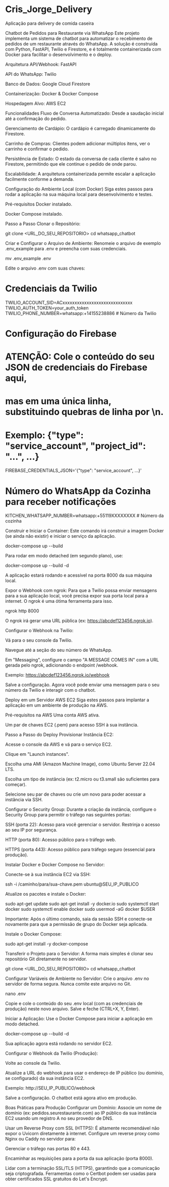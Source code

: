 # Cris_Jorge_Delivery
Aplicação para delivery de comida caseira

Chatbot de Pedidos para Restaurante via WhatsApp
Este projeto implementa um sistema de chatbot para automatizar o recebimento de pedidos de um restaurante através do WhatsApp. A solução é construída com Python, FastAPI, Twilio e Firestore, e é totalmente containerizada com Docker para facilitar o desenvolvimento e o deploy.

Arquitetura
API/Webhook: FastAPI

API do WhatsApp: Twilio

Banco de Dados: Google Cloud Firestore

Containerização: Docker & Docker Compose

Hospedagem Alvo: AWS EC2

Funcionalidades
Fluxo de Conversa Automatizado: Desde a saudação inicial até a confirmação do pedido.

Gerenciamento de Cardápio: O cardápio é carregado dinamicamente do Firestore.

Carrinho de Compras: Clientes podem adicionar múltiplos itens, ver o carrinho e confirmar o pedido.

Persistência de Estado: O estado da conversa de cada cliente é salvo no Firestore, permitindo que ele continue o pedido de onde parou.

Escalabilidade: A arquitetura containerizada permite escalar a aplicação facilmente conforme a demanda.

Configuração do Ambiente Local (com Docker)
Siga estes passos para rodar a aplicação na sua máquina local para desenvolvimento e testes.

Pré-requisitos
Docker instalado.

Docker Compose instalado.

Passo a Passo
Clonar o Repositório:

git clone <URL_DO_SEU_REPOSITORIO>
cd whatsapp_chatbot

Criar e Configurar o Arquivo de Ambiente:
Renomeie o arquivo de exemplo .env_example para .env e preencha com suas credenciais.

mv .env_example .env

Edite o arquivo .env com suas chaves:

# Credenciais da Twilio
TWILIO_ACCOUNT_SID=ACxxxxxxxxxxxxxxxxxxxxxxxxxxxxx
TWILIO_AUTH_TOKEN=your_auth_token
TWILIO_PHONE_NUMBER=whatsapp:+14155238886 # Número da Twilio

# Configuração do Firebase
# ATENÇÃO: Cole o conteúdo do seu JSON de credenciais do Firebase aqui,
# mas em uma única linha, substituindo quebras de linha por \n.
# Exemplo: {"type": "service_account", "project_id": "...", ...}
FIREBASE_CREDENTIALS_JSON='{"type": "service_account", ...}'

# Número do WhatsApp da Cozinha para receber notificações
KITCHEN_WHATSAPP_NUMBER=whatsapp:+55119XXXXXXXX # Número da cozinha

Construir e Iniciar o Container:
Este comando irá construir a imagem Docker (se ainda não existir) e iniciar o serviço da aplicação.

docker-compose up --build

Para rodar em modo detached (em segundo plano), use:

docker-compose up --build -d

A aplicação estará rodando e acessível na porta 8000 da sua máquina local.

Expor o Webhook com ngrok:
Para que a Twilio possa enviar mensagens para a sua aplicação local, você precisa expor sua porta local para a internet. O ngrok é uma ótima ferramenta para isso.

ngrok http 8000

O ngrok irá gerar uma URL pública (ex: https://abcdef123456.ngrok.io).

Configurar o Webhook na Twilio:

Vá para o seu console da Twilio.

Navegue até a seção do seu número de WhatsApp.

Em "Messaging", configure o campo "A MESSAGE COMES IN" com a URL gerada pelo ngrok, adicionando o endpoint /webhook.

Exemplo: https://abcdef123456.ngrok.io/webhook

Salve a configuração. Agora você pode enviar uma mensagem para o seu número da Twilio e interagir com o chatbot.

Deploy em um Servidor AWS EC2
Siga estes passos para implantar a aplicação em um ambiente de produção na AWS.

Pré-requisitos na AWS
Uma conta AWS ativa.

Um par de chaves EC2 (.pem) para acesso SSH à sua instância.

Passo a Passo do Deploy
Provisionar Instância EC2:

Acesse o console da AWS e vá para o serviço EC2.

Clique em "Launch instances".

Escolha uma AMI (Amazon Machine Image), como Ubuntu Server 22.04 LTS.

Escolha um tipo de instância (ex: t2.micro ou t3.small são suficientes para começar).

Selecione seu par de chaves ou crie um novo para poder acessar a instância via SSH.

Configurar o Security Group:
Durante a criação da instância, configure o Security Group para permitir o tráfego nas seguintes portas:

SSH (porta 22): Acesso para você gerenciar o servidor. Restrinja o acesso ao seu IP por segurança.

HTTP (porta 80): Acesso público para o tráfego web.

HTTPS (porta 443): Acesso público para tráfego seguro (essencial para produção).

Instalar Docker e Docker Compose no Servidor:

Conecte-se à sua instância EC2 via SSH:

ssh -i /caminho/para/sua-chave.pem ubuntu@SEU_IP_PUBLICO

Atualize os pacotes e instale o Docker:

sudo apt-get update
sudo apt-get install -y docker.io
sudo systemctl start docker
sudo systemctl enable docker
sudo usermod -aG docker $USER

Importante: Após o último comando, saia da sessão SSH e conecte-se novamente para que a permissão de grupo do Docker seja aplicada.

Instale o Docker Compose:

sudo apt-get install -y docker-compose

Transferir o Projeto para o Servidor:
A forma mais simples é clonar seu repositório Git diretamente no servidor.

git clone <URL_DO_SEU_REPOSITORIO>
cd whatsapp_chatbot

Configurar Variáveis de Ambiente no Servidor:
Crie o arquivo .env no servidor de forma segura. Nunca comite este arquivo no Git.

nano .env

Copie e cole o conteúdo do seu .env local (com as credenciais de produção) neste novo arquivo. Salve e feche (CTRL+X, Y, Enter).

Iniciar a Aplicação:
Use o Docker Compose para iniciar a aplicação em modo detached.

docker-compose up --build -d

Sua aplicação agora está rodando no servidor EC2.

Configurar o Webhook da Twilio (Produção):

Volte ao console da Twilio.

Atualize a URL do webhook para usar o endereço de IP público (ou domínio, se configurado) da sua instância EC2.

Exemplo: http://SEU_IP_PUBLICO/webhook

Salve a configuração. O chatbot está agora ativo em produção.

Boas Práticas para Produção
Configurar um Domínio: Associe um nome de domínio (ex: pedidos.seurestaurante.com) ao IP público da sua instância EC2 usando um registro A no seu provedor de DNS.

Usar um Reverse Proxy com SSL (HTTPS): É altamente recomendável não expor o Uvicorn diretamente à internet. Configure um reverse proxy como Nginx ou Caddy no servidor para:

Gerenciar o tráfego nas portas 80 e 443.

Encaminhar as requisições para a porta da sua aplicação (porta 8000).

Lidar com a terminação SSL/TLS (HTTPS), garantindo que a comunicação seja criptografada. Ferramentas como o Certbot podem ser usadas para obter certificados SSL gratuitos do Let's Encrypt.
